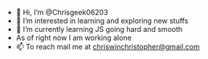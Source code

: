 - 👋 Hi, I’m @Chrisgeek06203
- 👀 I’m interested in learning and exploring new stuffs
- 🌱 I’m currently learning JS going hard and smooth
- As of right now I am working alone 
- 📫 To reach mail me at chriswinchristopher@gmail.com

<!---
Chrisgeek06203/Chrisgeek06203 is a ✨ special ✨ repository because its `README.md` (this file) appears on your GitHub profile.
You can click the Preview link to take a look at your changes.
--->
